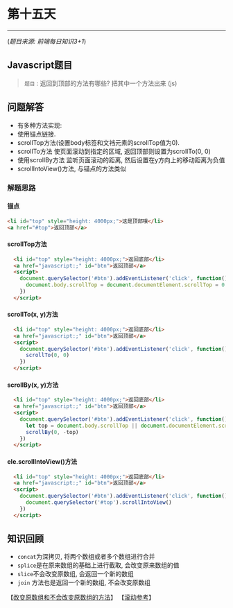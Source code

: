 # 第十五天

***

(*题目来源: 前端每日知识3+1*)

## Javascript题目

> `题目` : 返回到顶部的方法有哪些? 把其中一个方法出来 (js)

## 问题解答

* 有多种方法实现:
* 使用锚点链接.
* scrollTop方法(设置body标签和文裆元素的scrollTop值为0).
* scrollTo方法 使页面滚动到指定的区域, 返回顶部则设置为scrollTo(0, 0)
* 使用scrollBy方法 监听页面滚动的距离, 然后设置在y方向上的移动距离为负值
* scrollIntoView()方法, 与锚点的方法类似

### 解题思路

#### 锚点

```HTML
<li id="top" style="height: 4000px;">这是顶部哦</li>
<a href="#top">返回顶部</a>
```

#### scrollTop方法

```HTML
  <li id="top" style="height: 4000px;">返回底部</li>
  <a href="javascript:;" id="btn">返回顶部</a>
  <script>
    document.querySelector('#btn').addEventListener('click', function() {
      document.body.scrollTop = document.documentElement.scrollTop = 0
    })
  </script>
```

#### scrollTo(x, y)方法

```HTML
  <li id="top" style="height: 4000px;">返回底部</li>
  <a href="javascript:;" id="btn">返回顶部</a>
  <script>
    document.querySelector('#btn').addEventListener('click', function() {
      scrollTo(0, 0)
    })
  </script>
```

#### scrollBy(x, y)方法

```HTML
  <li id="top" style="height: 4000px;">返回底部</li>
  <a href="javascript:;" id="btn">返回顶部</a>
  <script>
    document.querySelector('#btn').addEventListener('click', function() {
      let top = document.body.scrollTop || document.documentElement.scrollTop
      scrollBy(0, -top)
    })
  </script>
```

#### ele.scrollIntoView()方法

```HTML
  <li id="top" style="height: 4000px;">返回底部</li>
  <a href="javascript:;" id="btn">返回顶部</a>
  <script>
    document.querySelector('#btn').addEventListener('click', function() {
      document.querySelector('#top').scrollIntoView()
    })
  </script>
```

## 知识回顾

* `concat`为深拷贝, 将两个数组或者多个数组进行合并
* `splice`是在原来数组的基础上进行截取, 会改变原来数组的值
* `slice`不会改变原数组, 会返回一个新的数组
* `join` 方法也是返回一个新的数组, 不会改变原数组

【[改变原数组和不会改变原数组的方法](https://juejin.cn/post/6844904192671219719)】
【[滚动参考](https://www.cnblogs.com/xiaohuochai/p/5836179.html)】
